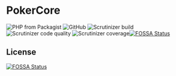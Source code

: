 # PokerCore

![PHP from Packagist](https://img.shields.io/packagist/php-v/bluffler/pokercore?style=for-the-badge)
![GitHub](https://img.shields.io/github/license/bluffler/pokercore?style=for-the-badge)
![Scrutinizer build](https://img.shields.io/scrutinizer/build/g/bluffler/pokercore?style=for-the-badge)
![Scrutinizer code quality](https://img.shields.io/scrutinizer/quality/g/bluffler/pokercore?style=for-the-badge)
![Scrutinizer coverage](https://img.shields.io/scrutinizer/coverage/g/bluffler/pokercore?style=for-the-badge)[![FOSSA Status](https://app.fossa.io/api/projects/git%2Bgithub.com%2Fbluffler%2FPokerCore.svg?type=shield)](https://app.fossa.io/projects/git%2Bgithub.com%2Fbluffler%2FPokerCore?ref=badge_shield)


## License
[![FOSSA Status](https://app.fossa.io/api/projects/git%2Bgithub.com%2Fbluffler%2FPokerCore.svg?type=large)](https://app.fossa.io/projects/git%2Bgithub.com%2Fbluffler%2FPokerCore?ref=badge_large)